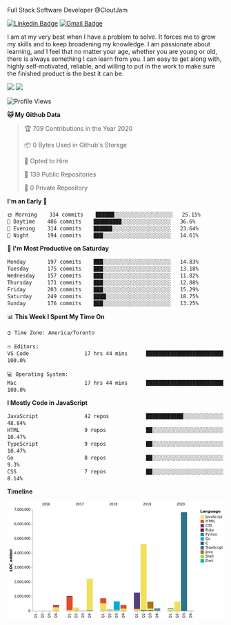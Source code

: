 Full Stack Software Developer @CloutJam

[![Linkedin Badge](https://img.shields.io/badge/-Jesse%20Okeya-6633cc?style=flat-square&logo=Linkedin&logoColor=white&link=https://www.linkedin.com/in/jesse-okeya-45a38510a/)](https://www.linkedin.com/in/jesse-okeya-45a38510a/) 
[![Gmail Badge](https://img.shields.io/badge/-jesseokeya@gmail.com-6633cc?style=flat-square&logo=Gmail&logoColor=white&link=mailto:jesseokeya@gmail.com)](mailto:jesseokeya@gmail.com)

I am at my very best when I have a problem to solve. It forces me to grow my skills and to keep broadening my knowledge. I am passionate about learning, and I feel that no matter your age, whether you are young or old, there is always something I can learn from you. I am easy to get along with, highly self-motivated, reliable, and willing to put in the work to make sure the finished product is the best it can be.

![](https://github-readme-stats.vercel.app/api?username=jesseokeya&show_icons=true&theme=radical) ![](https://github-readme-stats.vercel.app/api/top-langs/?username=jesseokeya&layout=compact&theme=radical)

<!--START_SECTION:waka-->
![Profile Views](http://img.shields.io/badge/Profile%20Views-0-blue)

**🐱 My Github Data** 

> 🏆 709 Contributions in the Year 2020
 > 
> 📦 0 Bytes Used in Github's Storage 
 > 
> 💼 Opted to Hire
 > 
> 📜 139 Public Repositories
 > 
> 🔑 0 Private Repository 
 > 
**I'm an Early 🐤** 

```text
🌞 Morning    334 commits    ██████░░░░░░░░░░░░░░░░░░░   25.15% 
🌆 Daytime    486 commits    █████████░░░░░░░░░░░░░░░░   36.6% 
🌃 Evening    314 commits    ██████░░░░░░░░░░░░░░░░░░░   23.64% 
🌙 Night      194 commits    ███░░░░░░░░░░░░░░░░░░░░░░   14.61%

```
📅 **I'm Most Productive on Saturday** 

```text
Monday       197 commits    ███░░░░░░░░░░░░░░░░░░░░░░   14.83% 
Tuesday      175 commits    ███░░░░░░░░░░░░░░░░░░░░░░   13.18% 
Wednesday    157 commits    ███░░░░░░░░░░░░░░░░░░░░░░   11.82% 
Thursday     171 commits    ███░░░░░░░░░░░░░░░░░░░░░░   12.88% 
Friday       203 commits    ███░░░░░░░░░░░░░░░░░░░░░░   15.29% 
Saturday     249 commits    ████░░░░░░░░░░░░░░░░░░░░░   18.75% 
Sunday       176 commits    ███░░░░░░░░░░░░░░░░░░░░░░   13.25%

```


📊 **This Week I Spent My Time On** 

```text
⌚︎ Time Zone: America/Toronto

🔥 Editors: 
VS Code                  17 hrs 44 mins      █████████████████████████   100.0%

💻 Operating System: 
Mac                      17 hrs 44 mins      █████████████████████████   100.0%

```

**I Mostly Code in JavaScript** 

```text
JavaScript               42 repos            ████████████░░░░░░░░░░░░░   48.84% 
HTML                     9 repos             ██░░░░░░░░░░░░░░░░░░░░░░░   10.47% 
TypeScript               9 repos             ██░░░░░░░░░░░░░░░░░░░░░░░   10.47% 
Go                       8 repos             ██░░░░░░░░░░░░░░░░░░░░░░░   9.3% 
CSS                      7 repos             ██░░░░░░░░░░░░░░░░░░░░░░░   8.14%

```


**Timeline**

![Chart not found](https://raw.githubusercontent.com/jesseokeya/jesseokeya/master/charts/bar_graph.png) 


<!--END_SECTION:waka-->
